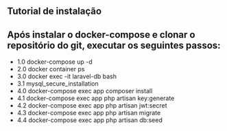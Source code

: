 ## Tutorial de instalação

## Após instalar o docker-compose e clonar o repositório do git, executar os seguintes passos:

 - 1.0  docker-compose up -d
 - 2.0  docker container ps
 - 3.0  docker exec -it laravel-db bash
 - 3.1  mysql_secure_installation
 - 4.0  docker-compose exec app composer install
 - 4.1  docker-compose exec app php artisan key:generate
 - 4.2  docker-compose exec app php artisan jwt:secret
 - 4.3  docker-compose exec app php artisan migrate
 - 4.4  docker-compose exec app php artisan db:seed